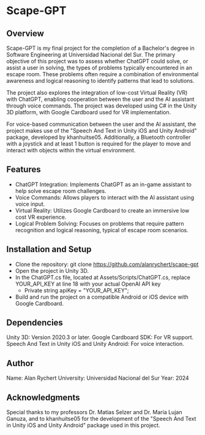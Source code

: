 # Scape-GPT

## Overview

Scape-GPT is my final project for the completion of a Bachelor's degree in Software Engineering at Universidad Nacional del Sur. The primary objective of this project was to assess whether ChatGPT could solve, or assist a user in solving, the types of problems typically encountered in an escape room. These problems often require a combination of environmental awareness and logical reasoning to identify patterns that lead to solutions.

The project also explores the integration of low-cost Virtual Reality (VR) with ChatGPT, enabling cooperation between the user and the AI assistant through voice commands. The project was developed using C# in the Unity 3D platform, with Google Cardboard used for VR implementation.

For voice-based communication between the user and the AI assistant, the project makes use of the "Speech And Text in Unity iOS and Unity Android" package, developed by khanhuitse05. Additionally, a Bluetooth controller with a joystick and at least 1 button is required for the player to move and interact with objects within the virtual environment.

## Features

-  ChatGPT Integration: Implements ChatGPT as an in-game assistant to help solve escape room challenges.
-  Voice Commands: Allows players to interact with the AI assistant using voice input.
-  Virtual Reality: Utilizes Google Cardboard to create an immersive low cost VR experience.
-  Logical Problem Solving: Focuses on problems that require pattern recognition and logical reasoning, typical of escape room scenarios.

## Installation and Setup

-    Clone the repository: git clone https://github.com/alanrychert/scape-gpt
-  Open the project in Unity 3D.
-  In the ChatGPT.cs file, located at Assets/Scripts/ChatGPT.cs, replace YOUR_API_KEY at line 18 with your actual OpenAI API key
    - Private string apiKey = "YOUR_API_KEY";
-  Build and run the project on a compatible Android or iOS device with Google Cardboard.

## Dependencies

Unity 3D: Version 2020.3 or later.
Google Cardboard SDK: For VR support.
Speech And Text in Unity iOS and Unity Android: For voice interaction.

## Author
Name: Alan Rychert
University: Universidad Nacional del Sur
Year: 2024

## Acknowledgments
Special thanks to my professors Dr. Matias Selzer and Dr. María Lujan Ganuza, and to khanhuitse05 for the development of the "Speech And Text in Unity iOS and Unity Android" package used in this project.
